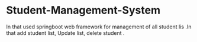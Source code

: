 # Student-Management-System
In that used springboot web framework for management of all student lis .In that add student list, Update list, delete student .
